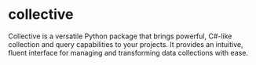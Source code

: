 # collective
Collective is a versatile Python package that brings powerful, C#-like collection and query capabilities to your projects. It provides an intuitive, fluent interface for managing and transforming data collections with ease.
